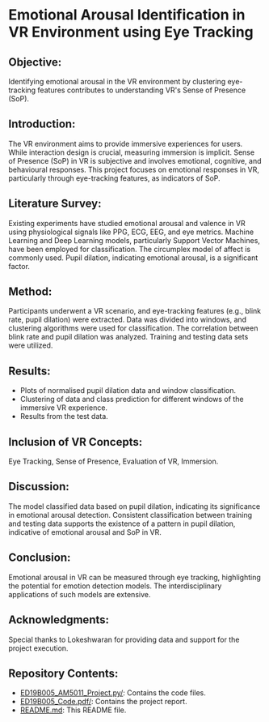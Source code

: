 # Emotional Arousal Identification in VR Environment using Eye Tracking

## Objective:
Identifying emotional arousal in the VR environment by clustering eye-tracking features contributes to understanding VR's Sense of Presence (SoP).

## Introduction:
The VR environment aims to provide immersive experiences for users. While interaction design is crucial, measuring immersion is implicit. Sense of Presence (SoP) in VR is subjective and involves emotional, cognitive, and behavioural responses. This project focuses on emotional responses in VR, particularly through eye-tracking features, as indicators of SoP.

## Literature Survey:
Existing experiments have studied emotional arousal and valence in VR using physiological signals like PPG, ECG, EEG, and eye metrics. Machine Learning and Deep Learning models, particularly Support Vector Machines, have been employed for classification. The circumplex model of affect is commonly used. Pupil dilation, indicating emotional arousal, is a significant factor.

## Method:
Participants underwent a VR scenario, and eye-tracking features (e.g., blink rate, pupil dilation) were extracted. Data was divided into windows, and clustering algorithms were used for classification. The correlation between blink rate and pupil dilation was analyzed. Training and testing data sets were utilized.

## Results:
- Plots of normalised pupil dilation data and window classification.
- Clustering of data and class prediction for different windows of the immersive VR experience.
- Results from the test data.

## Inclusion of VR Concepts:
Eye Tracking, Sense of Presence, Evaluation of VR, Immersion.

## Discussion:
The model classified data based on pupil dilation, indicating its significance in emotional arousal detection. Consistent classification between training and testing data supports the existence of a pattern in pupil dilation, indicative of emotional arousal and SoP in VR.

## Conclusion:
Emotional arousal in VR can be measured through eye tracking, highlighting the potential for emotion detection models. The interdisciplinary applications of such models are extensive.

## Acknowledgments:
Special thanks to Lokeshwaran for providing data and support for the project execution.

## Repository Contents:
- [ED19B005_AM5011_Project.py/](ED19B005_AM5011_Project.py/): Contains the code files.
- [ED19B005_Code.pdf/](ED19B005_Code.pdf/): Contains the project report.
- [README.md](README.md): This README file.
